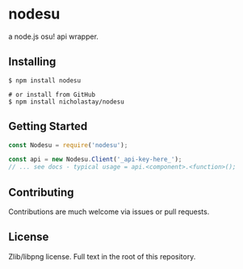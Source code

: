 # nodesu
a node.js osu! api wrapper.

## Installing
```
$ npm install nodesu

# or install from GitHub
$ npm install nicholastay/nodesu
```

## Getting Started
```js
const Nodesu = require('nodesu');

const api = new Nodesu.Client('_api-key-here_');
// ... see docs - typical usage = api.<component>.<function>();
```

## Contributing
Contributions are much welcome via issues or pull requests.

## License
Zlib/libpng license. Full text in the root of this repository.